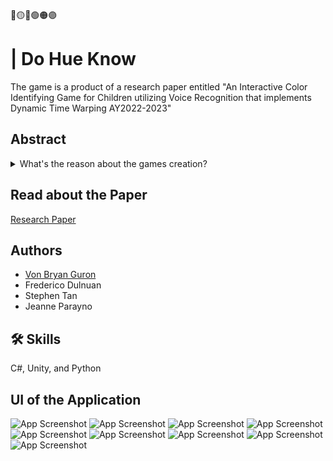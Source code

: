 
 🔴🟡🔵🟢🟠🟣
# | Do Hue Know

The game is a product of a research paper entitled "An Interactive Color Identifying Game for Children utilizing Voice Recognition that implements Dynamic Time Warping AY2022-2023"

## Abstract
<details>
<summary>What's the reason about the games creation?</summary>
<br>
 <p align = "justify">
  Shows like Blues Clues and Dora The Explorer have always been adored by the children
due to their unique way of keeping their attention. The said shows would ask its viewers simple
questions that are related to what is being shown on the screen, as if the characters of the show
are interacting with its audience in real time. The only downside of this is that it is only an
illusion and it does not have any feedback to its audience regardless of the answer given. This
study aims to create an interactive color identifying game that utilizes a voice recognition system
that is aimed towards children; the accuracy of the algorithm will be tested along with the
duration of the children’s attention span towards the duration of the game.
  
  To achieve this, the voice recognition system would use an algorithm called Dynamic
Time Warping wherein the waveforms of the audio files will be compared instead of the
pronunciation. The children will be playing the game, at the same time, a facilitator takes note of
the children’s answer and see if the children said the corresponding color shown on the screen,
this will be later compared to the results of the algorithm and cross-referenced. The game will
automatically log the respondent’s playtime along with the results of the algorithm.

  After playtesting, the study yielded a significant difference in the result of the algorithm
and input of the facilitator with an accuracy of 72.91%; and the average duration of the
respondent’s attention to the game was found to be around 6.64 minutes. Based on the results,
the Dynamic Time Warping algorithm has proven to be an effective algorithm in recognizing the
voice input of the children, even though some of the respondents did not have clear
pronunciation and intonation of the color name. Additionally, the game has shown to be able to
keep the attention of the children throughout the playtesting, despite some of the teachers in the
school mentioning that the current player has a short attention span; the respondents played in an
optimal length of time in which they are focused enough to properly play the game.
  </p>
</details>

## Read about the Paper

[Research Paper](https://drive.google.com/file/d/1x5ev5kWOo7A4hv5PSQDoKF7HlyQtz7DF/view?usp=sharing)


## Authors

- [Von Bryan Guron](https://github.com/VB-Guron)
- Frederico Dulnuan
- Stephen Tan
- Jeanne Parayno




## 🛠 Skills
C#, Unity, and Python
## UI of the Application

![App Screenshot](https://github.com/VB-Guron/DoHueKnow/blob/master/Assets/Screenshot/001.png)
![App Screenshot](https://github.com/VB-Guron/DoHueKnow/blob/master/Assets/Screenshot/002.png)
![App Screenshot](https://github.com/VB-Guron/DoHueKnow/blob/master/Assets/Screenshot/003.png)
![App Screenshot](https://github.com/VB-Guron/DoHueKnow/blob/master/Assets/Screenshot/004.png)
![App Screenshot](https://github.com/VB-Guron/DoHueKnow/blob/master/Assets/Screenshot/005.png)
![App Screenshot](https://github.com/VB-Guron/DoHueKnow/blob/master/Assets/Screenshot/006.png)
![App Screenshot](https://github.com/VB-Guron/DoHueKnow/blob/master/Assets/Screenshot/007.png)
![App Screenshot](https://github.com/VB-Guron/DoHueKnow/blob/master/Assets/Screenshot/008.png)
![App Screenshot](https://github.com/VB-Guron/DoHueKnow/blob/master/Assets/Screenshot/009.png)
